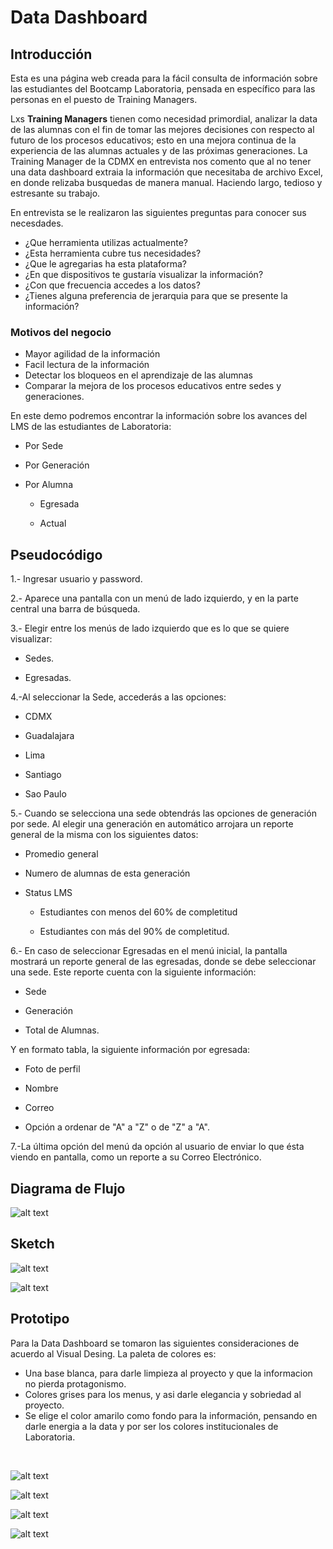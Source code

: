 # Data Dashboard

## Introducción

Esta es una página web creada para la fácil consulta de información sobre las estudiantes del Bootcamp Laboratoria, pensada en específico para las personas en el puesto de Training Managers.

Lxs **Training Managers** tienen como necesidad primordial, analizar la data de las alumnas con el fin de tomar las mejores decisiones con respecto al futuro de los procesos educativos; esto en una mejora continua de la experiencia de las alumnas actuales y de las próximas generaciones.
La Training Manager de la CDMX en entrevista nos comento que al no tener una data dashboard extraia la información que necesitaba de archivo Excel, en donde relizaba busquedas de manera manual. Haciendo largo, tedioso y estresante su trabajo.

En entrevista se le realizaron las siguientes preguntas para conocer sus necesdades.
* ¿Que herramienta utilizas actualmente?
* ¿Esta herramienta cubre tus necesidades?
* ¿Que le agregarias ha esta plataforma?
* ¿En que dispositivos te gustaría visualizar la información?
* ¿Con que frecuencia accedes a los datos?
* ¿Tienes alguna preferencia de jerarquia para que se presente la información?

### Motivos del negocio

* Mayor agilidad de la información
* Facil lectura de la información
* Detectar los bloqueos en el aprendizaje de las alumnas
* Comparar la mejora de los procesos educativos entre sedes y generaciones.

En este demo podremos encontrar la información sobre los avances del LMS de las estudiantes de Laboratoria:

* Por Sede

* Por Generación

* Por Alumna

    * Egresada

    * Actual



## Pseudocódigo

1.- Ingresar usuario y password.

2.- Aparece una pantalla con un menú de lado
izquierdo, y en la parte central una barra de búsqueda.

3.- Elegir entre los menús de lado izquierdo que es lo que se quiere visualizar:

* Sedes.

* Egresadas.

4.-Al seleccionar la Sede, accederás a las opciones:

* CDMX

* Guadalajara

* Lima

* Santiago

* Sao Paulo

5.- Cuando se selecciona una sede obtendrás las opciones de generación por sede. Al elegir una generación en automático arrojara un reporte general de la misma con los siguientes datos:

* Promedio general

* Numero de alumnas de esta generación

* Status LMS

    * Estudiantes con menos del 60% de completitud

    * Estudiantes con más del 90% de completitud.

6.- En caso de seleccionar Egresadas en el menú inicial, la pantalla mostrará un reporte general de las egresadas, donde se debe seleccionar una sede. Este reporte cuenta con la siguiente información:

* Sede

* Generación

* Total de Alumnas.

Y en formato tabla, la siguiente información por egresada:

 * Foto de perfil

 * Nombre

 * Correo

 * Opción a ordenar de "A" a "Z" o de "Z" a "A".

 7.-La última opción del menú da opción al usuario de enviar lo que ésta viendo en pantalla, como un reporte a su Correo Electrónico.

## Diagrama de Flujo

![alt text](imagenes/3524a98f-6fbd-4f12-a2ae-ec3587968267.jpg)


## Sketch

![alt text](imagenes/03a665c5-829a-4cd4-ba74-ca146e6c866a.jpg)

![alt text](imagenes/SKETCH.jpg)

## Prototipo

Para la Data Dashboard se tomaron las siguientes consideraciones de acuerdo al Visual Desing.
La paleta de colores es: 
* Una base blanca, para darle limpieza al proyecto y que la informacion no pierda protagonismo.
* Colores grises para los menus, y asi darle elegancia y sobriedad al proyecto.
* Se elige el color amarilo como fondo para la información, pensando en darle energia a la data y por ser los colores institucionales de Laboratoria.

<br>

![alt text](imagenes/inicio.jpg)

![alt text](imagenes/menu.jpg)

![alt text](imagenes/sede_y_generacion.jpg)

![alt text](imagenes/listado_alumnas.jpg)



